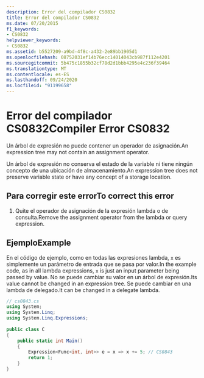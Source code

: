 ```yaml
---
description: Error del compilador CS0832
title: Error del compilador CS0832
ms.date: 07/20/2015
f1_keywords:
- CS0832
helpviewer_keywords:
- CS0832
ms.assetid: b5527209-a9bd-4f8c-a432-2e89bb1905d1
ms.openlocfilehash: 08752031ef14b76ecc14014043cb987f112e4201
ms.sourcegitcommit: 5b475c1855b32cf78d2d1bbb4295e4c236f39464
ms.translationtype: MT
ms.contentlocale: es-ES
ms.lasthandoff: 09/24/2020
ms.locfileid: "91199658"
---
```

# <a name="compiler-error-cs0832"></a><span data-ttu-id="a16a1-103">Error del compilador CS0832</span><span class="sxs-lookup"><span data-stu-id="a16a1-103">Compiler Error CS0832</span></span>

<span data-ttu-id="a16a1-104">Un árbol de expresión no puede contener un operador de asignación.</span><span class="sxs-lookup"><span data-stu-id="a16a1-104">An expression tree may not contain an assignment operator.</span></span>  
  
 <span data-ttu-id="a16a1-105">Un árbol de expresión no conserva el estado de la variable ni tiene ningún concepto de una ubicación de almacenamiento.</span><span class="sxs-lookup"><span data-stu-id="a16a1-105">An expression tree does not preserve variable state or have any concept of a storage location.</span></span>  
  
## <a name="to-correct-this-error"></a><span data-ttu-id="a16a1-106">Para corregir este error</span><span class="sxs-lookup"><span data-stu-id="a16a1-106">To correct this error</span></span>  
  
1. <span data-ttu-id="a16a1-107">Quite el operador de asignación de la expresión lambda o de consulta.</span><span class="sxs-lookup"><span data-stu-id="a16a1-107">Remove the assignment operator from the lambda or query expression.</span></span>  
  
## <a name="example"></a><span data-ttu-id="a16a1-108">Ejemplo</span><span class="sxs-lookup"><span data-stu-id="a16a1-108">Example</span></span>  

 <span data-ttu-id="a16a1-109">En el código de ejemplo, como en todas las expresiones lambda, `x` es simplemente un parámetro de entrada que se pasa por valor.</span><span class="sxs-lookup"><span data-stu-id="a16a1-109">In the example code, as in all lambda expressions, `x` is just an input parameter being passed by value.</span></span> <span data-ttu-id="a16a1-110">No se puede cambiar su valor en un árbol de expresión.</span><span class="sxs-lookup"><span data-stu-id="a16a1-110">Its value cannot be changed in an expression tree.</span></span> <span data-ttu-id="a16a1-111">Se puede cambiar en una lambda de delegado.</span><span class="sxs-lookup"><span data-stu-id="a16a1-111">It can be changed in a delegate lambda.</span></span>  
  
```csharp  
// cs0843.cs  
using System;  
using System.Linq;  
using System.Linq.Expressions;  
  
public class C  
{  
    public static int Main()  
    {  
        Expression<Func<int, int>> e = x => x += 5; // CS0843  
        return 1;  
    }  
}  
```
